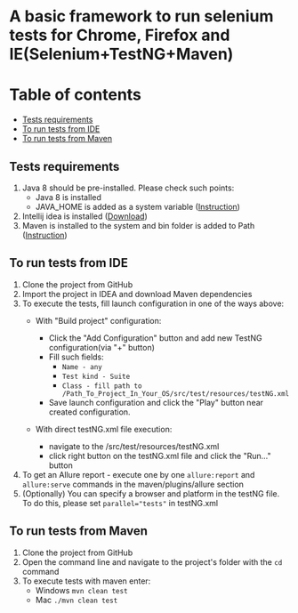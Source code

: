 # A basic framework to run selenium tests for Chrome, Firefox and IE(Selenium+TestNG+Maven)


Table of contents
=================

<!--ts-->
* [Tests requirements](#tests-requirements)
* [To run tests from IDE](#to-run-tests-from-ide)
* [To run tests from Maven](#to-run-tests-from-maven)
<!--te-->

 
## Tests requirements
1. Java 8 should be pre-installed. Please check such points:
    * Java 8 is installed
    * JAVA_HOME is added as a system variable ([Instruction](https://docs.oracle.com/cd/E19182-01/821-0917/inst_jdk_javahome_t/index.html))
2. Intellij idea is installed ([Download](https://www.jetbrains.com/ru-ru/idea/))
3. Maven is installed to the system and bin folder is added to Path ([Instruction](https://maven.apache.org/install.html))
    
## To run tests from IDE
1. Clone the project from GitHub
2. Import the project in IDEA and download Maven dependencies
3. To execute the tests, fill launch configuration in one of the ways above:
    * With "Build project" configuration:
        * Click the "Add Configuration" button and add new TestNG configuration(via "+" button)
        * Fill such fields: 
            * ``Name - any`` 
            * ``Test kind - Suite`` 
            * ``Class - fill path to /Path_To_Project_In_Your_OS/src/test/resources/testNG.xml``
        * Save launch configuration and click the "Play" button near created configuration.
    
    * With direct testNG.xml file execution:
        * navigate to the /src/test/resources/testNG.xml
        * click right button on the testNG.xml file and click the "Run..." button
4. To get an Allure report - execute one by one ``allure:report`` and ``allure:serve`` commands in the maven/plugins/allure section 
5. (Optionally) You can specify a browser and platform in the testNG file. To do this, please set ``parallel="tests"`` in testNG.xml 
  
 ## To run tests from Maven
1. Clone the project from GitHub
2. Open the command line and navigate to the project's folder with the ``cd`` command
3. To execute tests with maven enter:
    * Windows ``mvn clean test``    
    * Mac ``./mvn clean test``